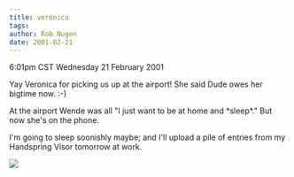 ```yaml
---
title: veronica
tags: 
author: Rob Nugen
date: 2001-02-21
---
```


<title></title>
<p class=date>6:01pm CST Wednesday 21 February 2001</p>

<p>Yay Veronica for picking us up at the airport!  She said Dude owes
her bigtime now.  :-)</p>

<p>At the airport Wende was all "I just want to be at home and
*sleep*."  But now she's on the phone.</p>

<p>I'm going to sleep soonishly maybe; and I'll upload a pile of
entries from my Handspring Visor tomorrow at work.</p>

<p><img src='/images/rob/wL-ROB.gif'/></p>

